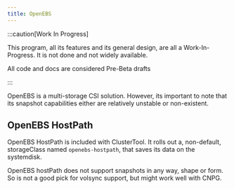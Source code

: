 ```yaml
---
title: OpenEBS
---
```



:::caution[Work In Progress]

This program, all its features and its general design, are all a Work-In-Progress. It is not done and not widely available.

All code and docs are considered Pre-Beta drafts

:::

OpenEBS is a multi-storage CSI solution.
However, its important to note that its snapshot capabilities either are relatively unstable or non-existent.

## OpenEBS HostPath

OpenEBS HostPath is included with ClusterTool.
It rolls out a, non-default, storageClass named `openebs-hostpath`, that saves its data on the systemdisk.

OpenEBS hostPath does not support snapshots in any way, shape or form. So is not a good pick for volsync support, but might work well with CNPG.


